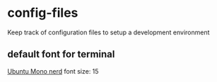 # config-files
Keep track of configuration files to setup a development environment

## default font for terminal

[Ubuntu Mono nerd](https://github.com/ryanoasis/nerd-fonts/releases/download/v3.2.1/UbuntuMono.zip) font size: 15

